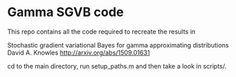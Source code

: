 # Gamma SGVB code

This repo contains all the code required to recreate the results in 

Stochastic gradient variational Bayes for gamma approximating distributions
David A. Knowles
http://arxiv.org/abs/1509.01631

cd to the main directory, run setup_paths.m and then take a look in scripts/. 
